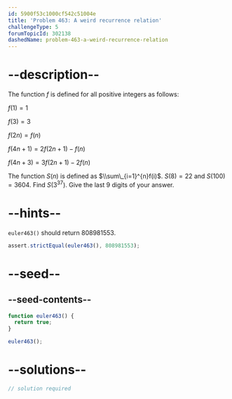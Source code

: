 ```yaml
---
id: 5900f53c1000cf542c51004e
title: 'Problem 463: A weird recurrence relation'
challengeType: 5
forumTopicId: 302138
dashedName: problem-463-a-weird-recurrence-relation
---
```


# --description--

The function $f$ is defined for all positive integers as follows:

$f(1)=1$

$f(3)=3$

$f(2n)=f(n)$

$f(4n + 1)=2f(2n + 1) - f(n)$

$f(4n + 3)=3f(2n + 1) - 2f(n)$

The function $S(n)$ is defined as $\\sum\_{i=1}^{n}f(i)$. $S(8)=22$ and $S(100)=3604$. Find $S(3^{37})$. Give the last 9 digits of your answer.

# --hints--

`euler463()` should return 808981553.

```js
assert.strictEqual(euler463(), 808981553);
```

# --seed--

## --seed-contents--

```js
function euler463() {
  return true;
}

euler463();
```

# --solutions--

```js
// solution required
```
